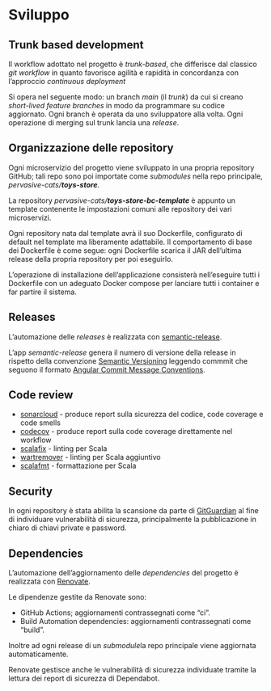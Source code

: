 # Sviluppo

## Trunk based development

Il workflow adottato nel progetto è *trunk-based*, che differisce dal classico *git workflow* in quanto favorisce agilità e rapidità in concordanza con l’approccio *continuous deployment*

Si opera nel seguente modo: un branch *main* (il *trunk*) da cui si creano *short-lived feature branches* in modo da programmare su codice aggiornato. Ogni branch è operata da uno sviluppatore alla volta. Ogni operazione di merging sul trunk lancia una *release*.


## Organizzazione delle repository

Ogni microservizio del progetto viene sviluppato in una propria repository GitHub; tali repo sono poi importate come *submodules* nella repo principale, *pervasive-cats/**toys-store***.

La repository *pervasive-cats/**toys-store-bc-template*** è appunto un template contenente le impostazioni comuni alle repository dei vari microservizi.

Ogni repository nata dal template avrà il suo Dockerfile, configurato di default nel template ma liberamente adattabile. Il comportamento di base dei Dockerfile è come segue: ogni Dockerfile scarica il JAR dell’ultima release della propria repository per poi eseguirlo.

L’operazione di installazione dell’applicazione consisterà nell’eseguire tutti i Dockerfile con un adeguato Docker compose per lanciare tutti i container e far partire il sistema.

## Releases

L’automazione delle *releases* è realizzata con [semantic-release](https://github.com/semantic-release/semantic-release).

L’app *semantic-release* genera il numero di versione della release in rispetto della convenzione [Semantic Versioning](https://semver.org/) leggendo commmit che seguono il formato [Angular Commit Message Conventions](https://github.com/angular/angular/blob/master/CONTRIBUTING.md#-commit-message-format).


## Code review

- [sonarcloud](https://sonarcloud.io/) - produce report sulla sicurezza del codice, code coverage e code smells
- [codecov](https://about.codecov.io/) - produce report sulla code coverage direttamente nel workflow
- [scalafix](https://scalacenter.github.io/scalafix/) - linting per Scala
- [wartremover](https://www.wartremover.org/) - linting per Scala aggiuntivo
- [scalafmt](https://scalameta.org/scalafmt/) - formattazione per Scala

## Security

In ogni repository è stata abilita la scansione da parte di [GitGuardian](https://www.gitguardian.com/) al fine di individuare vulnerabilità di sicurezza, principalmente la pubblicazione in chiaro di chiavi private e password.

## Dependencies

L’automazione dell’aggiornamento delle *dependencies* del progetto è realizzata con [Renovate](https://github.com/renovatebot/renovate).

Le dipendenze gestite da Renovate sono:

- GitHub Actions; aggiornamenti contrassegnati come “ci”.
- Build Automation dependencies: aggiornamenti contrassegnati come “build”.

Inoltre ad ogni release di un *submodule*la repo principale viene aggiornata automaticamente.

Renovate gestisce anche le vulnerabilità di sicurezza individuate tramite la lettura dei report di sicurezza di Dependabot.
